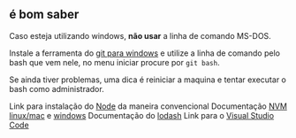 ## é bom saber
Caso esteja utilizando windows, **não usar** a linha de comando MS-DOS.

Instale a ferramenta do [git para windows](https://git-scm.com/) e utilize a linha de comando pelo bash que vem nele, no menu iniciar procure por `git bash`.

Se ainda tiver problemas, uma dica é reiniciar a maquina e tentar executar o bash como administrador.

Link para instalação do [Node](https://nodejs.org/en/) da maneira convencional
Documentação [NVM linux/mac](https://github.com/creationix/nvm#install-script) e [windows](https://github.com/coreybutler/nvm-windows/releases)
Documentação do [lodash](https://lodash.com/docs/4.17.4)
Link para o [Visual Studio Code](https://code.visualstudio.com/)

